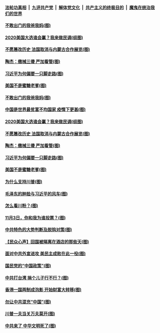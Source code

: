 

####  [法轮功真相](../../../../basic/blob/master/README.md?t=11021401) &nbsp;|&nbsp; [九评共产党](../../../../9ping.md/blob/master/README.md?t=11021401) &nbsp;|&nbsp; [解体党文化](../../../../jtdwh.md/blob/master/README.md?t=11021401)  &nbsp;|&nbsp; [共产主义的终极目的](../../../../gczydzjmd.md/blob/master/README.md?t=11021401) &nbsp;|&nbsp; [魔鬼在统治我们的世界](../../../../mgztzwmdsj.md/blob/master/README.md?t=11021401) 

#### [不敢出门的我爸我妈(图)](../pages/p4/951140.md?t=11021401) 

#### [2020美国大选谁会赢？我来做民调(组图)](../pages/p4/951146.md?t=11021401) 

#### [不愿篡改历史 法国取消与内蒙古合作展览(图)](../pages/p4/951142.md?t=11021401) 

#### [陶杰：缴械三傻 严加看管(图)](../pages/p4/951141.md?t=11021401) 

#### [习近平为何偏要一只脚走路(图)](../pages/p4/951098.md?t=11021401) 

#### [美国不是蜜糖老爹(图)](../pages/p4/951073.md?t=11021401) 

#### [不敢出门的我爸我妈(图)](../pages/p4/951140.md?t=11021401) 

#### [中国是世界最贫富不均国家 疫情下更甚(图)](../pages/p4/951139.md?t=11021401) 

#### [2020美国大选谁会赢？我来做民调(组图)](../pages/p4/951146.md?t=11021401) 

#### [不愿篡改历史 法国取消与内蒙古合作展览(图)](../pages/p4/951142.md?t=11021401) 

#### [陶杰：缴械三傻 严加看管(图)](../pages/p4/951141.md?t=11021401) 

#### [习近平为何偏要一只脚走路(图)](../pages/p4/951098.md?t=11021401) 

#### [美国不是蜜糖老爹(图)](../pages/p4/951073.md?t=11021401) 

#### [为什么支持川普(图)](../pages/p4/951044.md?t=11021401) 

#### [毛泽东的肿脸与习近平的风车(图)](../pages/p4/951076.md?t=11021401) 

#### [怎么看川粉？(图)](../pages/p4/951058.md?t=11021401) 

#### [11月3日，你和我为谁投票？(图)](../pages/p4/951051.md?t=11021401) 

#### [中共特色的大势判断及脱钩对策(图)](../pages/p4/951071.md?t=11021401) 

#### [【民众心声】回国被隔离在酒店的那些天(图)](../pages/p4/950568.md?t=11021401) 

#### [面对中共外宣进攻 美民主成败在此一役(图)](../pages/p4/950988.md?t=11021401) 

#### [国民党的“中国政策”(图)](../pages/p4/950980.md?t=11021401) 

#### [中共打台湾 捐个儿子行不行？(图)](../pages/p4/950970.md?t=11021401) 

#### [香港一国两制成泡影 开始财富大转移(图)](../pages/p4/950984.md?t=11021401) 

#### [勿让中共混充“中国”(图)](../pages/p4/950969.md?t=11021401) 

#### [川普一夫当关万夫莫开(图)](../pages/p4/950967.md?t=11021401) 

#### [中共来了 中华文明死了(图)](../pages/p4/950882.md?t=11021401) 

